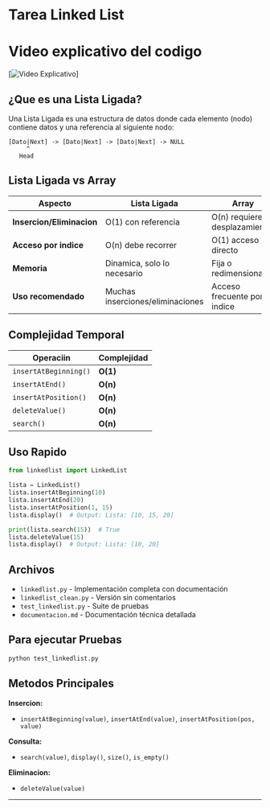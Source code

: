 # Tarea Linked List

# Video explicativo del codigo
[![Video Explicativo](Placeholderrr)]

## ¿Que es una Lista Ligada?

Una Lista Ligada es una estructura de datos donde cada elemento (nodo) contiene datos y una referencia al siguiente nodo:

```
[Dato|Next] -> [Dato|Next] -> [Dato|Next] -> NULL
     ^
   Head
```

## Lista Ligada vs Array

| Aspecto | Lista Ligada | Array |
|---------|--------------|-------|
| **Insercion/Eliminacion** | O(1) con referencia | O(n) requiere desplazamiento |
| **Acceso por indice** | O(n) debe recorrer | O(1) acceso directo |
| **Memoria** | Dinamica, solo lo necesario | Fija o redimensionable |
| **Uso recomendado** | Muchas inserciones/eliminaciones | Acceso frecuente por indice |

## Complejidad Temporal

| Operaciin | Complejidad |
|-----------|-------------|
| `insertAtBeginning()` | **O(1)** |
| `insertAtEnd()` | **O(n)** |
| `insertAtPosition()` | **O(n)** |
| `deleteValue()` | **O(n)** |
| `search()` | **O(n)** |

## Uso Rapido

```python
from linkedlist import LinkedList

lista = LinkedList()
lista.insertAtBeginning(10)
lista.insertAtEnd(20)
lista.insertAtPosition(1, 15)
lista.display()  # Output: Lista: [10, 15, 20]

print(lista.search(15))  # True
lista.deleteValue(15)
lista.display()  # Output: Lista: [10, 20]
```

## Archivos

- `linkedlist.py` - Implementación completa con documentación
- `linkedlist_clean.py` - Versión sin comentarios
- `test_linkedlist.py` - Suite de pruebas
- `documentacion.md` - Documentación técnica detallada

## Para ejecutar Pruebas

```bash
python test_linkedlist.py
```

## Metodos Principales

**Insercion:**
- `insertAtBeginning(value)`, `insertAtEnd(value)`, `insertAtPosition(pos, value)`

**Consulta:**
- `search(value)`, `display()`, `size()`, `is_empty()`

**Eliminacion:**
- `deleteValue(value)`

---

